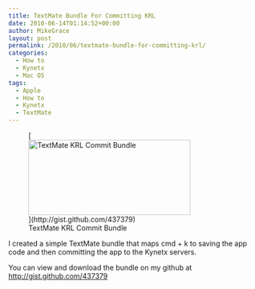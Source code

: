 ```yaml
---
title: TextMate Bundle For Committing KRL
date: 2010-06-14T01:14:52+00:00
author: MikeGrace
layout: post
permalink: /2010/06/textmate-bundle-for-committing-krl/
categories:
  - How to
  - Kynetx
  - Mac OS
tags:
  - Apple
  - How to
  - Kynetx
  - TextMate
---
```

<figure style="width: 323px" class="wp-caption aligncenter">[<img title="TextMate KRL Commit Bundle" src="https://mikegrace.s3.amazonaws.com/geek-blog/textmate-krl-commit-bundle.jpg" alt="TextMate KRL Commit Bundle" width="323" height="150" />](http://gist.github.com/437379)<figcaption class="wp-caption-text">TextMate KRL Commit Bundle</figcaption></figure> 

I created a simple TextMate bundle that maps cmd + k to saving the app code and then committing the app to the Kynetx servers.

You can view and download the bundle on my github at <http://gist.github.com/437379>